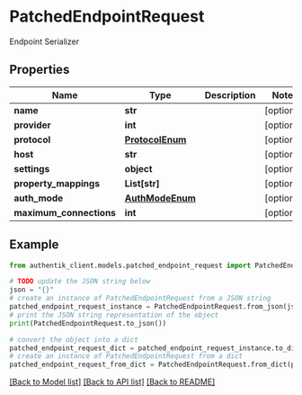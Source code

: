 # PatchedEndpointRequest

Endpoint Serializer

## Properties

Name | Type | Description | Notes
------------ | ------------- | ------------- | -------------
**name** | **str** |  | [optional] 
**provider** | **int** |  | [optional] 
**protocol** | [**ProtocolEnum**](ProtocolEnum.md) |  | [optional] 
**host** | **str** |  | [optional] 
**settings** | **object** |  | [optional] 
**property_mappings** | **List[str]** |  | [optional] 
**auth_mode** | [**AuthModeEnum**](AuthModeEnum.md) |  | [optional] 
**maximum_connections** | **int** |  | [optional] 

## Example

```python
from authentik_client.models.patched_endpoint_request import PatchedEndpointRequest

# TODO update the JSON string below
json = "{}"
# create an instance of PatchedEndpointRequest from a JSON string
patched_endpoint_request_instance = PatchedEndpointRequest.from_json(json)
# print the JSON string representation of the object
print(PatchedEndpointRequest.to_json())

# convert the object into a dict
patched_endpoint_request_dict = patched_endpoint_request_instance.to_dict()
# create an instance of PatchedEndpointRequest from a dict
patched_endpoint_request_from_dict = PatchedEndpointRequest.from_dict(patched_endpoint_request_dict)
```
[[Back to Model list]](../README.md#documentation-for-models) [[Back to API list]](../README.md#documentation-for-api-endpoints) [[Back to README]](../README.md)


